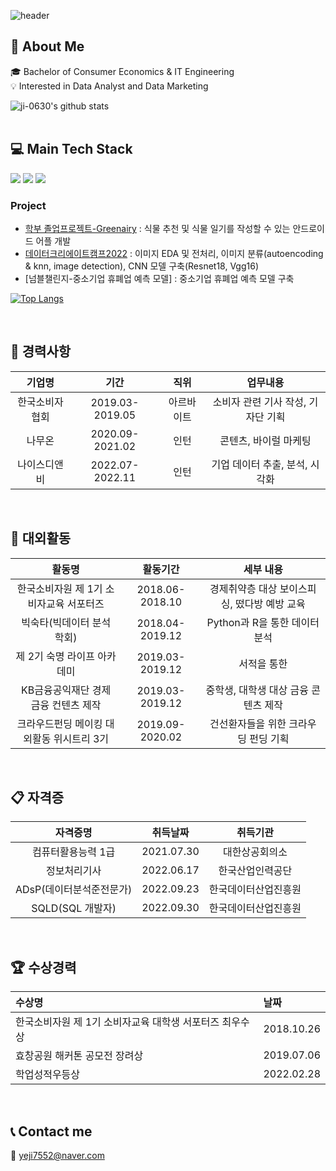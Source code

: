![header](https://capsule-render.vercel.app/api?type=Waving&text=Yeji%20Kim&color=F8F9D7&fontColor=6E85B7)

## :raising_hand: About Me
  :mortar_board: Bachelor of Consumer Economics & IT Engineering </br>
  :bulb: Interested in Data Analyst and Data Marketing 
  
![ji-0630's github stats](https://github-readme-stats.vercel.app/api?username=ji-0630&show_icons=true)   
</br>

## :computer: Main Tech Stack
<img src="https://img.shields.io/badge/-Python-3776AB?style=plastic&logo=Python&logoColor=white"/> <img src="https://img.shields.io/badge/-R-276DC3?style=plastic&logo=R&logoColor=white"/> <img src="https://img.shields.io/badge/-MySQL-4479A1?style=plastic&logo=MySQL&logoColor=white"/>

### Project
* [학부 졸업프로젝트-Greenairy](http://github.com/ji-0630/GraduateProject-Greenairy)
: 식물 추천 및 식물 일기를 작성할 수 있는 안드로이드 어플 개발
* [데이터크리에이트캠프2022](http://github.com/ji-0630/2022_DataCreateCamp)
: 이미지 EDA 및 전처리, 이미지 분류(autoencoding & knn, image detection), CNN 모델 구축(Resnet18, Vgg16)
* [넘블챌린지-중소기업 휴폐업 예측 모델]
: 중소기업 휴폐업 예측 모델 구축


[![Top Langs](https://github-readme-stats.vercel.app/api/top-langs/?username=ji-0630&layout=compact)](https://github.com/ji-0630/github-readme-stats)

</br>

## :office:	경력사항

|기업명|기간|직위|업무내용|
|:------:|:---:|:---:|:---:|
|한국소비자협회|2019.03-2019.05|아르바이트|소비자 관련 기사 작성, 기자단 기획|
|나무온|2020.09-2021.02|인턴|콘텐츠, 바이럴 마케팅|
|나이스디앤비|2022.07-2022.11|인턴|기업 데이터 추출, 분석, 시각화|

</br>

## :triangular_flag_on_post:	대외활동

|활동명|활동기간|세부 내용|
|:------:|:---:|:---:|
|한국소비자원 제 1기 소비자교육 서포터즈|2018.06-2018.10|경제취약층 대상 보이스피싱, 떴다방 예방 교육|
|빅숙타(빅데이터 분석 학회)|2018.04-2019.12|Python과 R을 통한 데이터분석|
|제 2기 숙명 라이프 아카데미|2019.03-2019.12|서적을 통한 |
|KB금융공익재단 경제 금융 컨텐츠 제작|2019.03-2019.12|중학생, 대학생 대상 금융 콘텐츠 제작|
|크라우드펀딩 메이킹 대외활동 위시트리 3기|2019.09-2020.02|건선환자들을 위한 크라우딩 펀딩 기획|

</br>

## :clipboard: 자격증

|자격증명|취득날짜|취득기관|
|:------:|:---:|:---:|
|컴퓨터활용능력 1급|2021.07.30|대한상공회의소|
|정보처리기사|2022.06.17|한국산업인력공단|
|ADsP(데이터분석준전문가)|2022.09.23|한국데이터산업진흥원|
|SQLD(SQL 개발자)|2022.09.30|한국데이터산업진흥원|

</br>

## :trophy: 수상경력

|수상명|날짜|
|:------|:---|
|한국소비자원 제 1기 소비자교육 대학생 서포터즈 최우수상|2018.10.26|
|효창공원 해커톤 공모전 장려상|2019.07.06|
|학업성적우등상|2022.02.28|

</br>

## :telephone_receiver: Contact me
:email: <yeji7552@naver.com>

<!---
ji-0630/ji-0630 is a ✨ special ✨ repository because its `README.md` (this file) appears on your GitHub profile.
You can click the Preview link to take a look at your changes.
--->
